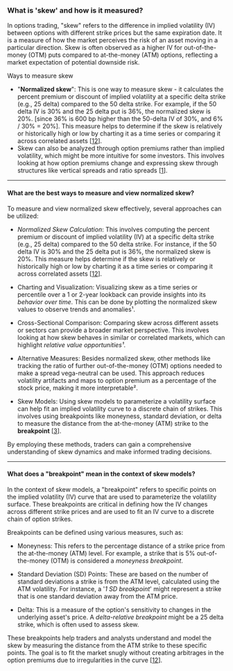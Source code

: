 ### What is 'skew' and how is it measured?

In options trading, "skew" refers to the difference in implied volatility (IV) between options with different strike prices but the same expiration date. It is a measure of how the market perceives the risk of an asset moving in a particular direction. Skew is often observed as a higher IV for out-of-the-money (OTM) puts compared to at-the-money (ATM) options, reflecting a market expectation of potential downside risk.

Ways to measure skew
- "**Normalized skew**": This is one way to measure skew - it calculates the percent premium or discount of implied volatility at a specific delta strike (e.g., 25 delta) compared to the 50 delta strike. For example, if the 50 delta IV is 30% and the 25 delta put is 36%, the normalized skew is 20%. [since 36% is 600 bp higher than the 50-delta IV of 30%, and 6% / 30% = 20%]. This measure helps to determine if the skew is relatively or historically high or low by charting it as a time series or comparing it across correlated assets [[12](https://moontowermeta.com/ratiod)].
- Skew can also be analyzed through option premiums rather than implied volatility, which might be more intuitive for some investors. This involves looking at how option premiums change and expressing skew through structures like vertical spreads and ratio spreads [[1](https://moontowermeta.com/ratiod)].

---

#### What are the best ways to measure and view normalized skew?

To measure and view normalized skew effectively, several approaches can be utilized:

- _Normalized Skew Calculation_: This involves computing the percent premium or discount of implied volatility (IV) at a specific delta strike (e.g., 25 delta) compared to the 50 delta strike. For instance, if the 50 delta IV is 30% and the 25 delta put is 36%, the normalized skew is 20%. This measure helps determine if the skew is relatively or historically high or low by charting it as a time series or comparing it across correlated assets [[12](https://blog.moontower.ai/ratiod)].

- Charting and Visualization: Visualizing skew as a time series or percentile over a 1 or 2-year lookback can provide insights into its _behavior over time_. This can be done by plotting the normalized skew values to observe trends and anomalies¹.

- Cross-Sectional Comparison: Comparing skew across different assets or sectors can provide a broader market perspective. This involves looking at how skew behaves in similar or correlated markets, which can highlight _relative value opportunities¹_.

- Alternative Measures: Besides normalized skew, other methods like tracking the ratio of further out-of-the-money (OTM) options needed to make a spread vega-neutral can be used. This approach reduces volatility artifacts and maps to option premium as a percentage of the stock price, making it more interpretable².

- Skew Models: Using skew models to parameterize a volatility surface can help fit an implied volatility curve to a discrete chain of strikes. This involves using breakpoints like moneyness, standard deviation, or delta to measure the distance from the at-the-money (ATM) strike to the **breakpoint** [[3](https://blog.moontower.ai/breakpoints)].

By employing these methods, traders can gain a comprehensive understanding of skew dynamics and make informed trading decisions.

---

#### What does a "breakpoint" mean in the context of skew models?

In the context of skew models, a "breakpoint" refers to specific points on the implied volatility (IV) curve that are used to parameterize the volatility surface. These breakpoints are critical in defining how the IV changes across different strike prices and are used to fit an IV curve to a discrete chain of option strikes.

Breakpoints can be defined using various measures, such as:
- Moneyness: This refers to the percentage distance of a strike price from the at-the-money (ATM) level. For example, a strike that is 5% out-of-the-money (OTM) is considered a _moneyness breakpoint_.

- Standard Deviation (SD) Points: These are based on the number of standard deviations a strike is from the ATM level, calculated using the ATM volatility. For instance, a '_1 SD breakpoint_' might represent a strike that is one standard deviation away from the ATM price.

- Delta: This is a measure of the option's sensitivity to changes in the underlying asset's price. A _delta-relative breakpoint_ might be a 25 delta strike, which is often used to assess skew.

These breakpoints help traders and analysts understand and model the skew by measuring the distance from the ATM strike to these specific points. The goal is to fit the market snugly without creating arbitrages in the option premiums due to irregularities in the curve [[12](https://blog.moontower.ai/breakpoints)].
